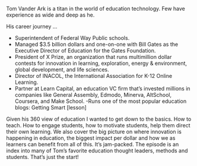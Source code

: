 Tom Vander Ark is a titan in the world of education technology. Few have experience as wide and deep as he.

His career journey ...
- Superintendent of Federal Way Public schools.
- Managed $3.5 billion dollars and one-on-one with Bill Gates as the Executive Director of Education for the Gates Foundation.
- President of X Prize, an organization that runs multimillion dollar contests for innovation in learning, exploration, energy & environment, global development, and life sciences. 
- Director of INACOL, the International Association for K-12 Online Learning.
- Partner at Learn Capital, an education VC firm that’s invested millions in companies like General Assembly, Edmodo, Minerva, AltSchool, Coursera, and Make School.
-Runs one of the most popular education blogs: Getting Smart [lesson]

Given his 360 view of education I wanted to get down to the basics. How to teach. How to engage students, how to motivate students, help them direct their own learning. We also cover the big picture on where innovation is happening in education, the biggest impact per dollar and how we as learners can benefit from all of this. It’s jam-packed. The episode is an index into many of Tom’s favorite education thought leaders, methods and students. That’s just the start!